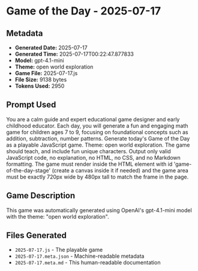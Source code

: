 # Game of the Day - 2025-07-17

## Metadata
- **Generated Date:** 2025-07-17
- **Generated Time:** 2025-07-17T00:22:47.877833
- **Model:** gpt-4.1-mini
- **Theme:** open world exploration
- **Game File:** 2025-07-17.js
- **File Size:** 9138 bytes
- **Tokens Used:** 2950

## Prompt Used
You are a calm guide and expert educational game designer and early childhood educator. Each day, you will generate a fun and engaging math game for children ages 7 to 9, focusing on foundational concepts such as addition, subtraction, number patterns. Generate today's Game of the Day as a playable JavaScript game. Theme: open world exploration. The game should teach, and include fun unique characters. Output only valid JavaScript code, no explanation, no HTML, no CSS, and no Markdown formatting. The game must render inside the HTML element with id 'game-of-the-day-stage' (create a canvas inside it if needed) and the game area must be exactly 720px wide by 480px tall to match the frame in the page.

## Game Description
This game was automatically generated using OpenAI's gpt-4.1-mini model with the theme: "open world exploration".

## Files Generated
- `2025-07-17.js` - The playable game
- `2025-07-17.meta.json` - Machine-readable metadata
- `2025-07-17.meta.md` - This human-readable documentation
